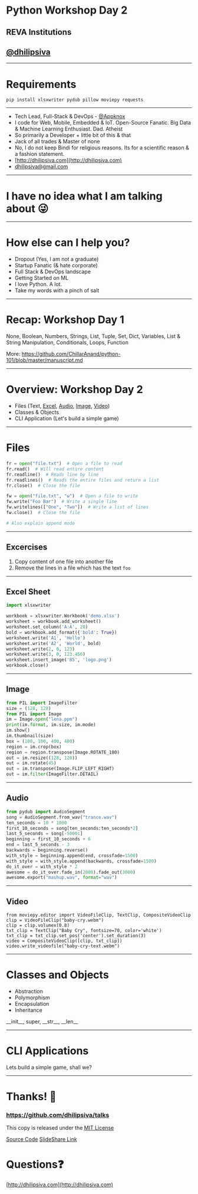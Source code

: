 <!--
$theme: gaia
template: invert
-->

# Python Workshop Day 2

## REVA Institutions

## [@dhilipsiva](https://github.com/dhilipsiva)

--- 

# Requirements

```
pip install xlsxwriter pydub pillow moviepy requests
```

---

- Tech Lead, Full-Stack & DevOps - [@Appknox](https://twitter.com/appknox)
- I code for Web, Mobile, Embedded & IoT. Open-Source Fanatic. Big Data & Machine Learning Enthusiast. Dad. Atheist
- So primarily a Developer + little bit of this & that
- Jack of all trades & Master of none
- No, I do not keep Bindi for religious reasons. Its for a scientific reason & a fashion statement.
- [http://dhilipsiva.com](http://dhilipsiva.com)
- [dhilipsiva@gmail.com](mailto:dhilipsiva@gmail.com)

---

# I have no idea what I am talking about :stuck_out_tongue_winking_eye:

---

# How else can I help you?

- Dropout (Yes, I am not a graduate)
- Startup Fanatic (& hate corporate)
- Full Stack & DevOps landscape
- Getting Started on ML
- I love Python. A lot.
- Take my words with a pinch of salt

---

# Recap: Workshop Day 1

None, Boolean, Numbers, Strings, List, Tuple, Set, Dict, Variables, List & String Manipulation, Conditionals, Loops, Function

More: https://github.com/ChillarAnand/python-101/blob/master/manuscript.md

---

# Overview: Workshop Day 2

* Files (Text, [Excel](https://github.com/jmcnamara/XlsxWriter), [Audio](http://pydub.com/), [Image](https://python-pillow.org/), [Video](https://github.com/Zulko/moviepy))
* Classes & Objects
* CLI Application (Let's build a simple game)

---

# Files

```py
fr = open("file.txt")  # Open a file to read
fr.read()  # Will read entire content
fr.readline()  # Reads line by line
fr.readlines()  # Reads the entire files and return a list
fr.close()  # Close the file

fw = open("file.txt", "w")  # Open a file to write
fw.write("Foo Bar")  # Write a single line
fw.writelines(["One", "Two"])  # Write a list of lines
fw.close()  # Close the file 

# Also explain append mode
```
---

## Excercises

1. Copy content of one file into another file
2. Remove the lines in a file which has the text `foo`

---

## Excel Sheet

```py
import xlsxwriter

workbook = xlsxwriter.Workbook('demo.xlsx') 
worksheet = workbook.add_worksheet()
worksheet.set_column('A:A', 20) 
bold = workbook.add_format({'bold': True}) 
worksheet.write('A1', 'Hello')  
worksheet.write('A2', 'World', bold) 
worksheet.write(2, 0, 123) 
worksheet.write(3, 0, 123.456)
worksheet.insert_image('B5', 'logo.png')
workbook.close()
```

---

## Image

```py
from PIL import ImageFilter
size = (128, 128)
from PIL import Image
im = Image.open("lena.ppm")
print(im.format, im.size, im.mode)
im.show()
im.thumbnail(size)
box = (100, 100, 400, 400)
region = im.crop(box)
region = region.transpose(Image.ROTATE_180)
out = im.resize((128, 128))
out = im.rotate(45)
out = im.transpose(Image.FLIP_LEFT_RIGHT)
out = im.filter(ImageFilter.DETAIL)
```
---

## Audio

```py
from pydub import AudioSegment
song = AudioSegment.from_wav("trance.wav")
ten_seconds = 10 * 1000
first_10_seconds = song[ten_seconds:ten_seconds*2]
last_5_seconds = song[-5000:]
beginning = first_10_seconds + 6
end = last_5_seconds - 3
backwards = beginning.reverse()
with_style = beginning.append(end, crossfade=1500)
with_style = with_style.append(backwards, crossfade=1500)
do_it_over = with_style * 2
awesome = do_it_over.fade_in(2000).fade_out(3000)
awesome.export("mashup.wav", format="wav")
```

---

## Video
```
from moviepy.editor import VideoFileClip, TextClip, CompositeVideoClip
clip = VideoFileClip("baby-cry.webm")
clip = clip.volumex(0.8)
txt_clip = TextClip("Baby Cry", fontsize=70, color='white')
txt_clip = txt_clip.set_pos('center').set_duration(3)
video = CompositeVideoClip([clip, txt_clip])
video.write_videofile("baby-cry-text.webm")
```

---

# Classes and Objects

* Abstraction
* Polymorphism
* Encapsulation
* Inheritance

\_\_init__, super, \_\_str__, \_\_len__

---

# CLI Applications

Lets build a simple game, shall we?

---

# Thanks! :pray:

### https://github.com/dhilipsiva/talks

This copy is released under the [MIT License](https://github.com/dhilipsiva/talks/blob/master/LICENSE)

[Source Code](https://github.com/dhilipsiva/talks/blob/master/2017-02-11-<Reva-Institution>-<Python-Worshop-Day-2>.md)
[SlideShare Link](http://www.slideshare.net/dhilipsiva/slide)

# Questions:question:
[http://dhilipsiva.com](http://dhilipsiva.com)
